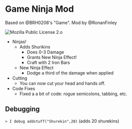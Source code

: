 # Game Ninja Mod
Based on @BRH0208's "Game". Mod by @RonanFinley

![Mozilla Public License 2.o](https://img.shields.io/badge/license-MPL%202.0-green.svg)

* Ninjas!
  * Adds Shurikins
    * Does 0-3 Damage
    * Grants New Ninja Effect!
    * Craft with 2 Iron Bars
  * New Ninja Effect
    * Dodge a third of the damage when applied
 * Cutting
   * You can now cut your head and hands off. 
* Code Fixes
  * Fixed a a bit of code: rogue semicolons, tabbing, etc.

Debugging
---------
```> I debug addstuff("Shurekin",20)``` (adds 20 shurekins)